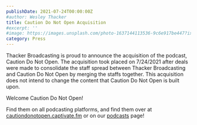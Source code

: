 ```yaml
---
publishDate: 2021-07-24T00:00:00Z
#author: Wesley Thacker
title: Caution Do Not Open Acquisition
#excerpt: ''
#image: https://images.unsplash.com/photo-1637144113536-9c6e917be447?ixlib=rb-4.0.3&ixid=M3wxMjA3fDB8MHxwaG90by1wYWdlfHx8fGVufDB8fHx8fA%3D%3D&auto=format&fit=crop&w=1674&q=80
category: Press
---
```


Thacker Broadcasting is proud to announce the acquisition of the podcast, Caution Do Not Open. The acquisition took placed on 7/24/2021 after deals were made to consolidate the staff spread between Thacker Broadcasting and Caution Do Not Open by merging the staffs together. This acquisition does not intend to change the content that Caution Do Not Open is built upon.

Welcome Caution Do Not Open!

Find them on all podcasting platforms, and find them over at [cautiondonotopen.captivate.fm](https://cautiondonotopen.captivate.fm) or on our [podcasts](https://podcasts.thackerbroadcasting.com) page!